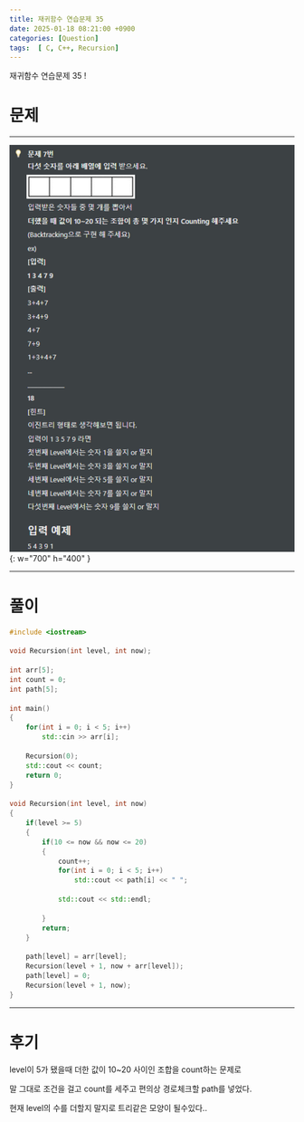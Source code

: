 ```yaml
---
title: 재귀함수 연습문제 35
date: 2025-01-18 08:21:00 +0900
categories: [Question]  
tags:  [ C, C++, Recursion]
---
```


재귀함수 연습문제 35 !

# 문제   
---------------------------------------

![Desktop View](/assets/img/Recursion35.png){: w="700" h="400" }

---------------------------------------

# 풀이

```c++
#include <iostream>

void Recursion(int level, int now);

int arr[5];
int count = 0;
int path[5];

int main()
{
    for(int i = 0; i < 5; i++)
        std::cin >> arr[i];

    Recursion(0);
    std::cout << count;
    return 0;
}

void Recursion(int level, int now)
{
    if(level >= 5)
    {
        if(10 <= now && now <= 20)
        {
            count++;
            for(int i = 0; i < 5; i++)
                std::cout << path[i] << " ";

            std::cout << std::endl;

        }
        return;
    }

    path[level] = arr[level];
    Recursion(level + 1, now + arr[level]);
    path[level] = 0;
    Recursion(level + 1, now);
}
```
---------------------------------------

# 후기

level이 5가 됐을때 더한 값이 10~20 사이인 조합을 count하는 문제로

말 그대로 조건을 걸고 count를 세주고 편의상 경로체크할 path를 넣었다.

현재 level의 수를 더할지 말지로 트리같은 모양이 될수있다..
